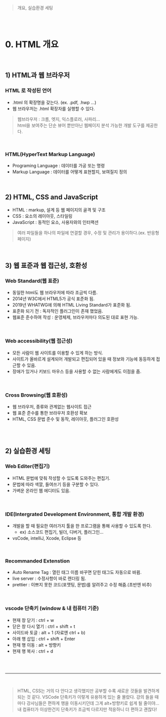 
> 개요, 실습환경 세팅

<br>
<br>

# 0. HTML 개요

<br>

## 1) HTML과 웹 브라우저
### HTML 로 작성된 언어
- .html 의 확장명을 갖는다. (ex. .pdf, .hwp ...)
- 웹 브라우저는 .html 확장자를 실행할 수 있다.

> 웹브라우저 : 크롬, 엣지, 익스플로러, 사파리...<br> html을 보여주는 단순 뷰어 뿐만아닌 웹페이지 분석 가능한 개발 도구를 제공한다.

<br>

### HTML(HyperText Markup Language)
- Programing Language : 데이터를 가공 또는 명령
- Markup Language : 데이터를 어떻게 표현할지, 보여질지 정의

<br>

## 2) HTML, CSS and JavaScript
- HTML : markup, 설계 등 웹 페이지의 골격 및 구조
- CSS : 요소의 레이아웃, 스타일링
- JavaScript : 동적인 요소, 사용자와의 인터랙션

> 여러 파일들을 하나의 파일에 연결할 경우, 수정 및 관리가 용이하다.(ex. 반응형 페이지) 

<br>

## 3) 웹 표준과 웹 접근성, 호환성
### Web Standard(웹 표준)
- 동일한 html도 웹 브라우저에 따라 조금씩 다름.
- 2014년 W3C에서 HTML5가 공식 표준화 됨.
- 2019년 WHATWG에 의해 HTML Living Standard가 표준화 됨.
- 표준화 되기 전 : 독자적인 플러그인이 존재 했었음.
- 웹표준 준수하여 작성 : 운영체제, 브라우저마다 의도된 대로 표현 가능.

<br>

### Web accessibility(웹 접근성)
- 모든 사람이 웹 사이트를 이용할 수 있게 하는 방식.
- 사이트가 올바르게 설계되어 개발되고 편집되어 있을 때 정보와 기능에 동등하게 접근할 수 있음.
- 장애가 있거나 키보드 마우스 등을 사용할 수 없는 사람에게도 이점을 줌.

<br>

### Cross Browsing(웹 호환성)
- 웹 브라우저, 종류와 관계없는 웹사이트 접근
- 웹 표준 준수를 통한 브라우저 호환성 확보
- HTML, CSS 문법 준수 및 동작, 레이아웃, 플러그인 호환성

<br>
<br>

## 2) 실습환경 세팅
### Web Editer(편집기)
- HTML 문법에 맞춰 작성할 수 있도록 도와주는 편집기.
- 문법에 따라 색깔, 들여쓰기 등을 구분할 수 있다.
- 가벼운 온라인 웹 에디터도 있음.

<br>

### IDE(Intergrated Development Environment, 통합 개발 환경)
- 개발을 할 때 필요한 여러가지 툴을 한 프로그램을 통해 사용할 수 있도록 한다.
  - ex) 소스코드 편집기, 빌더, 디버거, 플러그인...
- vsCode, intelliJ, Xcode, Eclipse 등

<br>

### Recommanded Extenstion
- Auto Rename Tag : 열린 태그 이름 바꾸면 닫힌 태그도 자동으로 바뀜.
- live server : 수정사항이 바로 렌더링 됨.
- prettier : 이쁘지 못한 코드(포맷팅, 문법)를 알려주고 수정 해줌.(초반엔 비추)

<br>

### vscode 단축키 (window & 내 컴퓨터 기준)
- 현재 창 닫기 : ctrl + w
- 닫은 창 다시 열기 : ctrl + shift + t
- 사이드바 토글 : alt + 1 (자료엔 ctrl + b)
- 아래 행 삽입 : ctrl + shift + Enter
- 현재 행 이동 : alt + 방향키
- 현재 행 복사 : ctrl + d 

<br>
<br>

-----

<br>

> HTML, CSS는 거의 다 안다고 생각했지만 공부할 수록 새로운 것들을 발견하게 되는 것 같다. VSCode 단축키가 이렇게 유용하게 있는 줄 몰랐다. 강의 들을 때마다 강사님들은 편하게 행을 이동시키던데 그게 alt+방향키로 쉽게 될 줄이야... 내 컴퓨터가 이상한건지 단축키가 조금씩 다르지만 적응하니 더 편하고 괜찮다!
